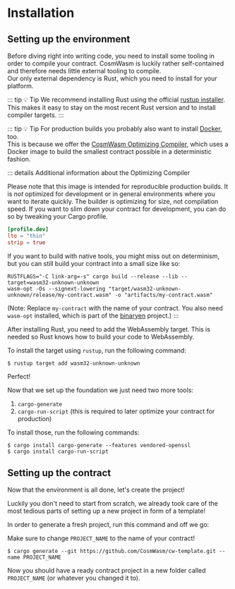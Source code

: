 [rustup installer]: https://rustup.rs
[Docker]: https://www.docker.com/
[CosmWasm Optimizing Compiler]: https://github.com/CosmWasm/optimizer
[binaryen]: https://github.com/WebAssembly/binaryen

# Installation

## Setting up the environment

Before diving right into writing code, you need to install some tooling in order to compile your contract.
CosmWasm is luckily rather self-contained and therefore needs little external tooling to compile.  
Our only external dependency is Rust, which you need to install for your platform.

::: tip :bulb: Tip
  We recommend installing Rust using the official [rustup installer]. This makes it easy to stay on
  the most recent Rust version and to install compiler targets.
:::

::: tip :bulb: Tip
  For production builds you probably also want to install [Docker], too.
  <br /> This is because we offer the [CosmWasm Optimizing Compiler], which uses
  a Docker image to build the smallest contract possible in a deterministic fashion.

  ::: details Additional information about the Optimizing Compiler

  Please note that this image is intended for reproducible production builds.
  It is _not_ optimized for development or in general environments where you
  want to iterate quickly. The builder is optimizing for size, not compilation speed.
  If you want to slim down your contract for development, you can do so by
  tweaking your Cargo profile.
    
  ```toml
  [profile.dev]
  lto = "thin"
  strip = true
  ```
    
  If you want to build with native tools, you might miss out on determinism, but you can still build your
  contract into a small size like so:
    
  ```shell
  RUSTFLAGS="-C link-arg=-s" cargo build --release --lib --target=wasm32-unknown-unknown
  wasm-opt -Os --signext-lowering "target/wasm32-unknown-unknown/release/my-contract.wasm" -o "artifacts/my-contract.wasm"
  ```
    
  (Note: Replace `my-contract` with the name of your contract. You also need `wasm-opt` installed,
  which is part of the [binaryen] project.)
:::

After installing Rust, you need to add the WebAssembly target. This is needed so Rust knows how to
build your code to WebAssembly.

To install the target using `rustup`, run the following command:

```shell
$ rustup target add wasm32-unknown-unknown
```

Perfect!  

Now that we set up the foundation we just need two more tools:

1. `cargo-generate`
2. `cargo-run-script` (this is required to later optimize your contract for production)

To install those, run the following commands:

```shell
$ cargo install cargo-generate --features vendored-openssl
$ cargo install cargo-run-script
```

## Setting up the contract

Now that the environment is all done, let's create the project!

Luckily you don't need to start from scratch, we already took care of the most tedious parts of
setting up a new project in form of a template!

In order to generate a fresh project, run this command and off we go:

<Callout>Make sure to change `PROJECT_NAME` to the name of your contract!</Callout>

```shell
$ cargo generate --git https://github.com/CosmWasm/cw-template.git --name PROJECT_NAME
```

Now you should have a ready contract project in a new folder called `PROJECT_NAME` (or whatever you changed it to).
